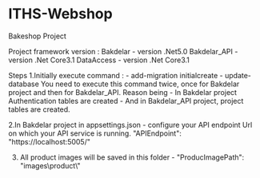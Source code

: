# ITHS-Webshop
Bakeshop Project

Project framework version :
Bakdelar - version  .Net5.0
Bakdelar_API - version  .Net Core3.1
DataAccess - version .Net Core3.1

Steps
1.Initially execute command :
    - add-migration initialcreate
    - update-database
  You need to execute this command twice, once for Bakdelar project and then for Bakdelar_API.
  Reason being - In Bakdelar project Authentication tables are created 
               - And in Bakdelar_API project, project tables are created.
               
2.In Bakdelar project in appsettings.json - configure your API endpoint Url on which your API service is running.
    "APIEndpoint": "https://localhost:5005/"

3. All product images will be saved in this folder -
       "ProducImagePath":  "images\\product\\"



